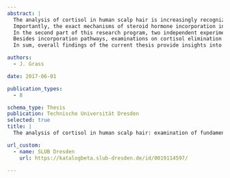 ```yaml
---
abstract: |
  The analysis of cortisol in human scalp hair is increasingly recognized as a promising new endocrine measure of long-term systemic cortisol secretion in the context of chronic stress research. Hair cortisol concentrations (hairF) are assumed to result from continuous incorporation of cortisol into slowly growing hair and to thus reflect integrated cortisol levels over the time period of hair growth. Due to their retrospective and long-term nature, hairF should be intra-individually stable and unaffected by situational variability. Over the past years, cumulative evidence has supported several of the general assumptions underlying hair cortisol analysis, such as the overall validity, high test-retest reliability of hairF as well as robustness to several potential sociodemographic or hair-related covariates. However, more research on fundamental methodological questions of this relatively new method is warranted.
  Importantly, the exact mechanisms of steroid hormone incorporation into hair are still not satisfactorily understood. External incorporation of cortisol, originating from sweat, is continually discussed as a potentially relevant source of hairF. Further, there are still concerns about whether hairF are indeed not altered by acute situational influences. To address these issues, one focus of the present research program was to explore the possibility that cortisol from sweat contributes to hairF and that hairF may be subject to acute sweat-inducing interventions. For this, the first part of this thesis includes the validation of an analytical procedure to measure cortisol concentrations in sweat (sweatF) and determination of sweatF in natural sweat samples (study I) as well as examinations on effects of incubating human scalp hair in a hydrocortisone-containing artificial sweat solution on hairF (studies II & III). Results show that cortisol is present in human sweat in concentrations that are strongly related to those in saliva. Further, the findings consistently reveal higher hairF after exposing hair to artificial sweat under in vitro and in vivo conditions, respectively. Combined, these findings show initial evidence for the assumption that cortisol in sweat may be a relevant source of hairF.
  In the second part of this research program, two independent experimental in vivo studies were conducted that explored whether hairF are subject to acute variation, potentially related to cortisol incorporation from sweat. For this, healthy individuals either underwent a treadmill run in which sweating together with a systemic cortisol reaction was provoked (study IV) or took part in a sauna bathing challenge in which sweat production was induced without systemic cortisol reactivity (study V). Findings show that hairF as well as hair cortisone concentrations (hairE) are not altered by single sweat-inducing interventions and unrelated to acute salivary cortisol reactivity. In addition, findings indicate that hairF and hairE were not subject to diurnal variation. Thus, the outcome of this work provides support for the ‘classical’ model of hair cortisol, which holds that hairF represent a stable retrospective marker of systemic cortisol production. Further, the findings substantiate the potential value of hairE for obtaining information on long-term systemic cortisol levels.
  Besides incorporation pathways, examinations on cortisol elimination mechanisms from hair are essential to understand the complex nature of hairF. Here, ultraviolet/sunlight radiation constitutes a potentially important factor that has received little attention in hair cortisol analysis so far. The third part of the present doctoral thesis thus conducted a first comprehensive investigation into this topic. Three studies examined the stability of cortisol molecules to radiant energy (study VI) and effects of a single short-term artificial light irradiation (study VII) and long-term naturalistic sunlight radiation (study VIII) on hairF and hairE in human scalp hair samples. Results consistently reveal that longer light exposure resulted in a decrease of hairF and hairE under in vitro conditions. However, the magnitude of this effect under real-life testing conditions needs to be determined in future research. Notwithstanding, our data strongly suggest that hair samples for steroid analyses need to be stored in a dark environment. 
  In sum, overall findings of the current thesis provide insights into basic methodological aspects of hair cortisol analysis. The research proves the robustness of hairF (and hairE) to acute situational influences and thus further highlights the potential of hairF as an intra-individually stable measure primarily reflecting long-term systemic cortisol levels. However, the investigations also point to a possible confounding influence of individual perspiration on hairF, potentially related to external deposition of cortisol from sweat into hair. Further, the present thesis shows initial evidence for individual-level sunlight exposure as a possible confound in hair steroid analysis.

authors:
  - J. Grass

date: 2017-06-01

publication_types:
  - 8

schema_type: Thesis
publication: Technische Universität Dresden
selected: true
title: |
  The analysis of cortisol in human scalp hair: examination of fundamental methodological questions concerning incorporation and elimination pathways

url_custom:
  - name: SLUB Dresden
    url: https://katalogbeta.slub-dresden.de/id/0019114597/

---
```

